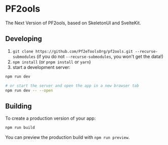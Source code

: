 # PF2ools

The Next Version of PF2ools, based on SkeletonUI and SvelteKit.

## Developing

1. `git clone https://github.com/Pf2eToolsOrg/pf2ools.git --recurse-submodules` (if you do not `--recurse-submodules`, you won't get the data!)
2.  `npm install` (or `pnpm install` or `yarn`)
3. start a development server:

```bash
npm run dev

# or start the server and open the app in a new browser tab
npm run dev -- --open
```

## Building

To create a production version of your app:

```bash
npm run build
```

You can preview the production build with `npm run preview`.